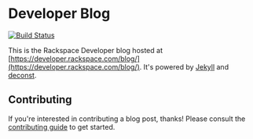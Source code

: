 # Developer Blog

[![Build Status](https://build.developer.rackspace.com/rackerlabs/docs-developer-blog/badge?branch=master)](https://build.developer.rackspace.com/rackerlabs/docs-developer-blog/)

This is the Rackspace Developer blog hosted at [https://developer.rackspace.com/blog/](https://developer.rackspace.com/blog/). It's powered by [Jekyll](http://jekyllrb.com/) and [deconst](http://deconst.devsupport.me/).

## Contributing

If you're interested in contributing a blog post, thanks! Please consult the [contributing guide](CONTRIBUTING.md) to get started.

